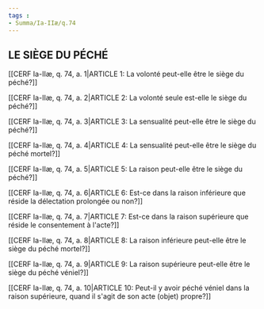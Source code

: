 ```yaml
---
tags : 
- Summa/Ia-IIæ/q.74
---
```


## LE SIÈGE DU PÉCHÉ

[[CERF Ia-IIæ, q. 74, a. 1|ARTICLE 1: La volonté peut-elle être le siège du péché?]]

[[CERF Ia-IIæ, q. 74, a. 2|ARTICLE 2: La volonté seule est-elle le siège du péché?]]

[[CERF Ia-IIæ, q. 74, a. 3|ARTICLE 3: La sensualité peut-elle être le siège du péché?]]

[[CERF Ia-IIæ, q. 74, a. 4|ARTICLE 4: La sensualité peut-elle être le siège du péché mortel?]]

[[CERF Ia-IIæ, q. 74, a. 5|ARTICLE 5: La raison peut-elle être le siège du péché?]]

[[CERF Ia-IIæ, q. 74, a. 6|ARTICLE 6: Est-ce dans la raison inférieure que réside la délectation prolongée ou non?]]

[[CERF Ia-IIæ, q. 74, a. 7|ARTICLE 7: Est-ce dans la raison supérieure que réside le consentement à l'acte?]]

[[CERF Ia-IIæ, q. 74, a. 8|ARTICLE 8: La raison inférieure peut-elle être le siège du péché mortel?]]

[[CERF Ia-IIæ, q. 74, a. 9|ARTICLE 9: La raison supérieure peut-elle être le siège du péché véniel?]]

[[CERF Ia-IIæ, q. 74, a. 10|ARTICLE 10: Peut-il y avoir péché véniel dans la raison supérieure, quand il s'agit de son acte (objet) propre?]]


